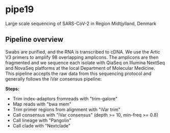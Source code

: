 # pipe19

Large scale sequencing of SARS-CoV-2 in Region Midtjylland, Denmark


## Pipeline overview
Swabs are purified, and the RNA is transcribed to cDNA. We use the Artic V3 primers to amplify 98 overlapping amplicons. The amplicons are then fragmented and we sequence each isolate with QiaSeq on Illumina NextSeq and NovaSeq platforms at the local Department of Molecular Medicine.  
This pipeline accepts the raw data from this sequencing protocol and generally follows the iVar consensus pipeline:

**Steps:**
* Trim index-adaptors fromreads with "trim-galore"
* Map reads with "bwa mem"
* Trim primer regions from alignment with "iVar trim" 
* Call consensus with "iVar consensus" (depth >= 10, min-freq >= 0.8)
* Call lineage with "Pangolin"
* Call clade with "Nextclade"
